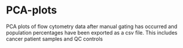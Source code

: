 # PCA-plots
PCA plots of flow cytometry data after manual gating has occurred and population percentages have been exported as a csv file. This includes cancer patient samples and QC controls
